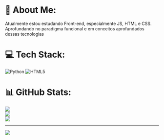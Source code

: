 # 💫 About Me:
Atualmente estou estudando Front-end, especialmente JS, HTML e CSS.<br>Aprofundando no paradigma funcional e em conceitos aprofundados dessas tecnologias<br>


# 💻 Tech Stack:
![Python](https://img.shields.io/badge/python-3670A0?style=for-the-badge&logo=python&logoColor=ffdd54) ![HTML5](https://img.shields.io/badge/html5-%23E34F26.svg?style=for-the-badge&logo=html5&logoColor=white)
# 📊 GitHub Stats:
![](https://github-readme-stats.vercel.app/api?username=jrNaldo&theme=dark&hide_border=false&include_all_commits=false&count_private=false)<br/>
![](https://nirzak-streak-stats.vercel.app/?user=jrNaldo&theme=dark&hide_border=false)<br/>
![](https://github-readme-stats.vercel.app/api/top-langs/?username=jrNaldo&theme=dark&hide_border=false&include_all_commits=false&count_private=false&layout=compact)

---
[![](https://visitcount.itsvg.in/api?id=jrNaldo&icon=0&color=0)](https://visitcount.itsvg.in)

<!-- Proudly created with GPRM ( https://gprm.itsvg.in ) -->
